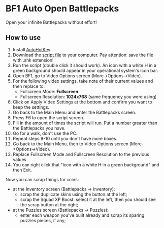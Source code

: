 # BF1 Auto Open Battlepacks

Open your infinite Battlepacks without effort!


## How to use

1. Install [AutoHotKey](https://www.autohotkey.com/).
2. Download the [script file](https://gitlab.com/paulochf/bf1_auto_open_battlepacks/-/raw/master/opener.ahk) to your computer. Pay attention: save the file with .ahk extension!
3. Run the script (double click it should work). An icon with a white H in a green background should appear in your operational system's icon bar.
4. Open BF1, go to Video Options screen (More->Options->Video).
5. For the following video settings, take note of their current values and then replace to:
    - Fullscreen Mode: **Fullscreen**
    - Fullscreen Resolution: **1024x768** (same frequency you were using)
6. Click on Apply Video Settings at the bottom and confirm you want to keep the settings.
7. Go back to the Main Menu and enter the Battlepacks screen.
8. Press F6 to open the script screen.
9. Fill in the amount of times the script will run. Put a number greater than the Battlepacks you have.
10. Go for a walk, don't use the PC.
11. Repeat steps 8-10 until you don't have more boxes.
12. Go back to the Main Menu, then to Video Options screen (More->Options->Video).
13. Replace Fullscreen Mode and Fullscreen Resolution to the previous values.
14. You can right click that "icon with a white H in a green background" and then Exit.


Now you can scrap things for coins:
- at the Inventory screen (Battlepacks -> Inventory):
    - scrap the duplicate skins using the button at the left;
    - scrap the Squad XP Boost: select it at the left, then you should see the scrap button at the right;
- at the Puzzles screen (Battlepacks -> Puzzles):
    - enter each weapon you've built already and scrap its sparing puzzles pieces, if any;
